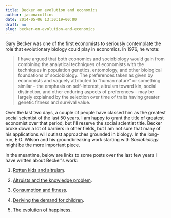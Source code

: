 ```yaml
---
title: Becker on evolution and economics
author: jasonacollins
date: 2014-05-06 13:30:19+00:00
draft: no
slug: becker-on-evolution-and-economics
---
```


Gary Becker was one of the first economists to seriously contemplate the role that evolutionary biology could play in economics. In 1976, he wrote:

>I have argued that both economics and sociobiology would gain from combining the analytical techniques of economists with the techniques in population genetics, entomology, and other biological foundations of sociobiology. The preferences taken as given by economists and vaguely attributed to “human nature” or something similar – the emphasis on self-interest, altruism toward kin, social distinction, and other enduring aspects of preferences – may be largely explained by the selection over time of traits having greater genetic fitness and survival value.

Over the last two days, a couple of people have classed him as the greatest social scientist of the last 50 years. I am happy to grant the title of greatest economist over that period, but I'll reserve the social scientist title. Becker broke down a lot of barriers in other fields, but I am not sure that many of his applications will outlast approaches grounded in biology. In the long-run, E.O. Wilson and his groundbreaking work starting with *Sociobiology* might be the more important piece.

In the meantime, below are links to some posts over the last few years I have written about Becker's work:

	
  1. [Rotten kids and altruism](https://www.jasoncollins.blog/rotten-kids-and-altruism/).

	
  2. [Altruists and the knowledge problem](https://www.jasoncollins.blog/altruists-and-the-knowledge-problem/).

	
  3. [Consumption and fitness](https://www.jasoncollins.blog/consumption-and-fitness/).

	
  4. [Deriving the demand for children](https://www.jasoncollins.blog/deriving-the-demand-for-children/).

	
  5. [The evolution of happiness](https://www.jasoncollins.blog/the-evolution-of-happiness/).


